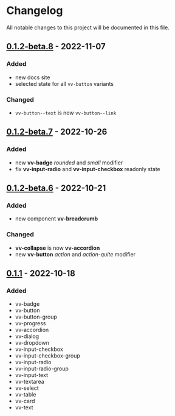 # Changelog

All notable changes to this project will be documented in this file.

## [0.1.2-beta.8] - 2022-11-07

### Added

-   new docs site
-   selected state for all `vv-button` variants

### Changed

-   `vv-button--text` is now `vv-button--link`

## [0.1.2-beta.7] - 2022-10-26

### Added

-   new **vv-badge** _rounded_ and _small_ modifier
-   fix **vv-input-radio** and **vv-input-checkbox** readonly state

## [0.1.2-beta.6] - 2022-10-21

### Added

-   new component **vv-breadcrumb**

### Changed

-   **vv-collapse** is now **vv-accordion**
-   new **vv-button** _action_ and _action-quite_ modifier

## [0.1.1] - 2022-10-18

### Added

-   vv-badge
-   vv-button
-   vv-button-group
-   vv-progress
-   vv-accordion
-   vv-dialog
-   vv-dropdown
-   vv-input-checkbox
-   vv-input-checkbox-group
-   vv-input-radio
-   vv-input-radio-group
-   vv-input-text
-   vv-textarea
-   vv-select
-   vv-table
-   vv-card
-   vv-text

[0.1.2-beta.8]: https://github.com/volverjs/style/compare/v0.1.2-beta.7...v0.1.2-beta.8
[0.1.2-beta.7]: https://github.com/volverjs/style/compare/v0.1.2-beta.6...v0.1.2-beta.7
[0.1.2-beta.6]: https://github.com/volverjs/style/compare/v0.1.2-beta.5...v0.1.2-beta.6
[0.1.1]: https://github.com/volverjs/style/compare/v0.1.0...v0.1.1

